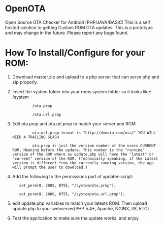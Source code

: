 OpenOTA
=======

Open Source OTA Checker for Android (PHP/JAVA/BASIC)
This is a self hosted solution to getting Custom ROM OTA updates. This is a prototype and may change in the future.
Please report any bugs found.

How To Install/Configure for your ROM:
===============
1. Download master.zip and upload to a php server that can serve php and zip properly.
2. Insert the system folder into your roms system folder so it looks like:
          /system

                /ota.prop
                
                /ota.url.prop
                
3. Edit ota.prop and ota.url.prop to match your server and ROM.

                ota.url.prop format is "http://domain.com/ota/" YOU WILL NEED A TRAILING SLASH
                
                ota.prop is just the version number of the users CURRENT ROM, Meaning before the update. This number is the "running" version of the ROM where as update.php will have the "latest" or "current" version of the ROM. (Technically speaking, if the Latest version is different from the currently running version, the app will prompt the user to download.)
4. Add the following to the permissions part of updater-script:

          set_perm(0, 2000, 0755, "/system/ota.prop");
          
          set_perm(0, 2000, 0755, "/system/ota.url.prop");
          
5. edit update.php variables to match your latests ROM. Then upload update.php to your webserver(PHP 5.4+, Apache, NGINX, IIS, ETC)
6. Test the application to make sure the update works, and enjoy.
